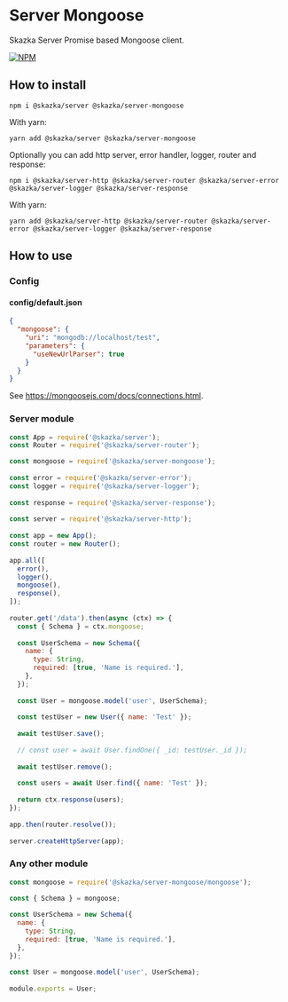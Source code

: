 # Server Mongoose

Skazka Server Promise based Mongoose client.

[![NPM](https://nodei.co/npm/@skazka/server-mongoose.png)](https://npmjs.org/package/@skazka/server-mongoose)

## How to install

    npm i @skazka/server @skazka/server-mongoose
    
With yarn:

    yarn add @skazka/server @skazka/server-mongoose
    
Optionally you can add http server, error handler, logger, router and response:

    npm i @skazka/server-http @skazka/server-router @skazka/server-error @skazka/server-logger @skazka/server-response
      
With yarn:

    yarn add @skazka/server-http @skazka/server-router @skazka/server-error @skazka/server-logger @skazka/server-response

## How to use

### Config

#### config/default.json

```json
{
  "mongoose": {
    "uri": "mongodb://localhost/test",
    "parameters": {
      "useNewUrlParser": true
    }
  }
}
```

See https://mongoosejs.com/docs/connections.html.

### Server module

```javascript
const App = require('@skazka/server');
const Router = require('@skazka/server-router');

const mongoose = require('@skazka/server-mongoose');
        
const error = require('@skazka/server-error');
const logger = require('@skazka/server-logger');
        
const response = require('@skazka/server-response');
        
const server = require('@skazka/server-http');
        
const app = new App();
const router = new Router();
        
app.all([
  error(),
  logger(),
  mongoose(),
  response(),
]);
    
router.get('/data').then(async (ctx) => {
  const { Schema } = ctx.mongoose;
          
  const UserSchema = new Schema({
    name: {
      type: String,
      required: [true, 'Name is required.'],
    },
  });
          
  const User = mongoose.model('user', UserSchema);
            
  const testUser = new User({ name: 'Test' });
          
  await testUser.save();
          
  // const user = await User.findOne({ _id: testUser._id });
          
  await testUser.remove();
  
  const users = await User.find({ name: 'Test' });
            
  return ctx.response(users); 
});
        
app.then(router.resolve());
        
server.createHttpServer(app);
```

### Any other module

```javascript
const mongoose = require('@skazka/server-mongoose/mongoose');

const { Schema } = mongoose;
    
const UserSchema = new Schema({
  name: {
    type: String,
    required: [true, 'Name is required.'],
  },
});
        
const User = mongoose.model('user', UserSchema);
    
module.exports = User;
```

